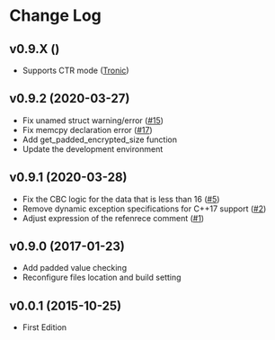 Change Log
==========

## v0.9.X ()

- Supports CTR mode ([Tronic](https://github.com/Tronic))

## v0.9.2 (2020-03-27)

- Fix unamed struct warning/error ([#15](https://github.com/kkAyataka/plusaes/issues/15))
- Fix memcpy declaration error ([#17](https://github.com/kkAyataka/plusaes/issues/17))
- Add get_padded_encrypted_size function
- Update the development environment


## v0.9.1 (2020-03-28)

- Fix the CBC logic for the data that is less than 16 ([#5](https://github.com/kkAyataka/plusaes/issues/5))
- Remove dynamic exception specifications for C++17 support ([#2](https://github.com/kkAyataka/plusaes/issues/2))
- Adjust expression of the refenrece comment ([#1](https://github.com/kkAyataka/plusaes/issues/1))


## v0.9.0 (2017-01-23)

- Add padded value checking
- Reconfigure files location and build setting


## v0.0.1 (2015-10-25)

- First Edition
